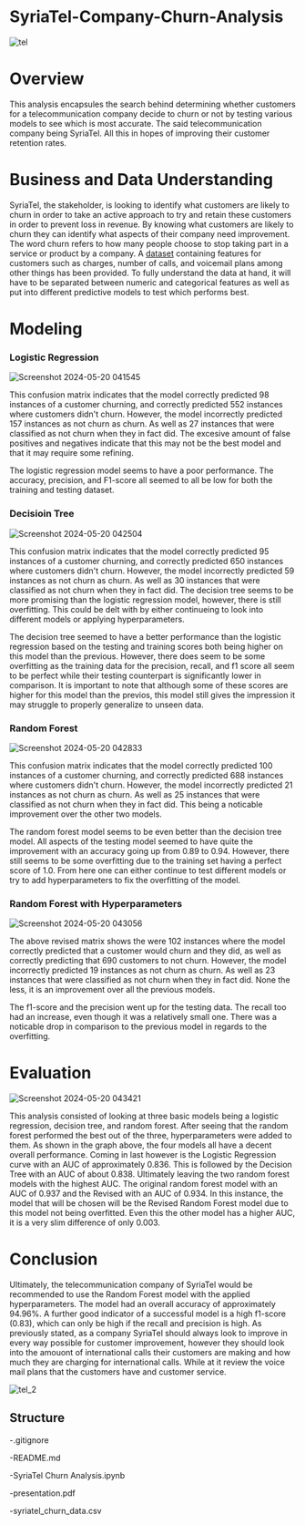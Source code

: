 # SyriaTel-Company-Churn-Analysis
![tel](https://github.com/bvalencia07/SyriaTel-Company-Churn-Analysis/assets/149977850/a188ec14-c084-4b9a-adf2-27e62ffb90ec)
# Overview
This analysis encapsules the search behind determining whether customers for a telecommunication company decide to churn or not by testing various models to see which is most accurate. The said telecommunication company being SyriaTel. All this in hopes of improving their customer retention rates.
# Business and Data Understanding
SyriaTel, the stakeholder, is looking to identify what customers are likely to churn in order to take an active approach to try and retain these customers in order to prevent loss in revenue. By knowing what customers are likely to churn they can identify what aspects of their company need improvement. The word churn refers to how many people choose to stop taking part in a service or product by a company. A [dataset](https://www.kaggle.com/datasets/becksddf/churn-in-telecoms-dataset/data) containing features for customers such as charges, number of calls, and voicemail plans among other things has been provided. To fully understand the data at hand, it will have to be separated between numeric and categorical features as well as put into different predictive models to test which performs best.
# Modeling
### Logistic Regression
![Screenshot 2024-05-20 041545](https://github.com/bvalencia07/SyriaTel-Company-Churn-Analysis/assets/149977850/f1ff3f23-dad2-435d-8267-f5f1bf0379f4)

This confusion matrix indicates that the model correctly predicted 98 instances of a customer churning, and correctly predicted 552 instances where customers didn't churn. However, the model incorrectly predicted 157 instances as not churn as churn. As well as 27 instances that were classified as not churn when they in fact did. The excesive amount of false positives and negatives indicate that this may not be the best model and that it may require some refining.

The logistic regression model seems to have a poor performance. The accuracy, precision, and F1-score all seemed to all be low for both the training and testing dataset.
### Decisioin Tree
![Screenshot 2024-05-20 042504](https://github.com/bvalencia07/SyriaTel-Company-Churn-Analysis/assets/149977850/ec09d07b-3652-42ab-8116-933ce606a595)

This confusion matrix indicates that the model correctly predicted 95 instances of a customer churning, and correctly predicted 650 instances where customers didn't churn. However, the model incorrectly predicted 59 instances as not churn as churn. As well as 30 instances that were classified as not churn when they in fact did. The decision tree seems to be more promising than the logistic regression model, however, there is still overfitting. This could be delt with by either continueing to look into different models or applying hyperparameters.

The decision tree seemed to have a better performance than the logistic regression based on the testing and training scores both being higher on this model than the previous. However, there does seem to be some overfitting as the training data for the precision, recall, and f1 score all seem to be perfect while their testing counterpart is significantly lower in comparison. It is important to note that although some of these scores are higher for this model than the previos, this model still gives the impression it may struggle to properly generalize to unseen data.
### Random Forest
![Screenshot 2024-05-20 042833](https://github.com/bvalencia07/SyriaTel-Company-Churn-Analysis/assets/149977850/6eedd8f9-51eb-4936-9556-83bd0b4fe0e7)

This confusion matrix indicates that the model correctly predicted 100 instances of a customer churning, and correctly predicted 688 instances where customers didn't churn. However, the model incorrectly predicted 21 instances as not churn as churn. As well as 25 instances that were classified as not churn when they in fact did. This being a noticable improvement over the other two models.

The random forest model seems to be even better than the decision tree model. All aspects of the testing model seemed to have quite the improvement with an accuracy going up from 0.89 to 0.94. However, there still seems to be some overfitting due to the training set having a perfect score of 1.0. From here one can either continue to test different models or try to add hyperparameters to fix the overfitting of the model.
### Random Forest with Hyperparameters
![Screenshot 2024-05-20 043056](https://github.com/bvalencia07/SyriaTel-Company-Churn-Analysis/assets/149977850/d84822b1-7dde-4650-a610-bb9020dd3124)

The above revised matrix shows the were 102 instances where the model correctly predicted that a customer would churn and they did, as well as correctly predicting that 690 customers to not churn. However, the model incorrectly predicted 19 instances as not churn as churn. As well as 23 instances that were classified as not churn when they in fact did. None the less, it is an improvement over all the previous models.

The f1-score and the precision went up for the testing data. The recall too had an increase, even though it was a relatively small one. There was a noticable drop in comparison to the previous model in regards to the overfitting.
# Evaluation
![Screenshot 2024-05-20 043421](https://github.com/bvalencia07/SyriaTel-Company-Churn-Analysis/assets/149977850/5ad62f89-5f91-4f44-8a0e-07972f6d4aeb)

This analysis consisted of looking at three basic models being a logistic regression, decision tree, and random forest. After seeing that the random forest performed the best out of the three, hyperparameters were added to them. As shown in the graph above, the four models all have a decent overall performance. Coming in last however is the Logistic Regression curve with an AUC of approximately 0.836. This is followed by the Decision Tree with an AUC of about 0.838. Ultimately leaving the two random forest models with the highest AUC. The original random forest model with an AUC of 0.937 and the Revised with an AUC of 0.934. In this instance, the model that will be chosen will be the Revised Random Forest model due to this model not being overfitted. Even this the other model has a higher AUC, it is a very slim difference of only 0.003.
# Conclusion
Ultimately, the telecommunication company of SyriaTel would be recommended to use the Random Forest model with the applied hyperparameters. The model had an overall accuracy of approximately 94.96%. A further good indicator of a successful model is a high f1-score (0.83), which can only be high if the recall and precision is high. As previously stated, as a company SyriaTel should always look to improve in every way possible for customer improvement, however they should look into the amouont of international calls their customers are making and how much they are charging for international calls. While at it review the voice mail plans that the customers have and customer service.

![tel_2](https://github.com/bvalencia07/SyriaTel-Company-Churn-Analysis/assets/149977850/cbd2feaa-cff8-44aa-b12b-67d194e4551f)

## Structure

-.gitignore

-README.md

-SyriaTel Churn Analysis.ipynb

-presentation.pdf

-syriatel_churn_data.csv
